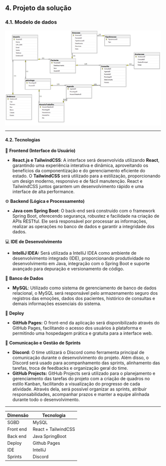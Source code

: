 ## 4. Projeto da solução

### 4.1. Modelo de dados


![Modelo relacional](images/ModeloDedadosPsiPlus.jpeg "Modelo Relacional.")

---

#### 4.2. Tecnologias

🔧 **Frontend (Interface do Usuário)**

- **React.js e TailwindCSS**: A interface será desenvolvida utilizando **React**, garantindo uma experiência interativa e dinâmica, aproveitando os benefícios da componentização e do gerenciamento eficiente do estado. O **TailwindCSS** será utilizado para a estilização, proporcionando um design moderno, responsivo e de fácil manutenção. React e TailwindCSS juntos garantem um desenvolvimento rápido e uma interface de alta performance.

⚙️ **Backend (Lógica e Processamento)**

- **Java com Spring Boot**: O back-end será construído com o framework Spring Boot, oferecendo segurança, robustez e facilidade na criação de APIs RESTful. Ele será responsável por processar as informações, realizar as operações no banco de dados e garantir a integridade dos dados.

💻 **IDE de Desenvolvimento**

- **IntelliJ IDEA:** Será utilizada a IntelliJ IDEA como ambiente de desenvolvimento integrado (IDE), proporcionando produtividade no desenvolvimento em Java, integração com o Spring Boot e suporte avançado para depuração e versionamento de código.

💾 **Banco de Dados**

- **MySQL**: Utilizado como sistema de gerenciamento de banco de dados relacional, o MySQL será responsável pelo armazenamento seguro dos registros das emoções, dados dos pacientes, histórico de consultas e demais informações essenciais do sistema.

🚀 **Deploy** 

- **GitHub Pages:** O front-end da aplicação será disponibilizado através do GitHub Pages, facilitando o acesso dos usuários à plataforma e permitindo uma hospedagem prática e gratuita para a interface web.

🧩 **Comunicação e Gestão de Sprints**

- **Discord:** O time utilizará o Discord como ferramenta principal de comunicação durante o desenvolvimento do projeto. Além disso, o Discord será usado para acompanhamento das sprints, alinhamento das tarefas, troca de feedbacks e organização geral do time.
- **GitHub Projects:** GitHub Projects será utilizado para o planejamento e gerenciamento das tarefas do projeto com a criação de quadros no estilo Kanban, facilitando a visualização do progresso de cada atividade. Através dela, será possível organizar as sprints, atribuir responsabilidades, acompanhar prazos e manter a equipe alinhada durante todo o desenvolvimento.

---

| **Dimensão**   | **Tecnologia**  |
| ---            | ---             |
| SGBD           | MySQL           |
| Front end      | React + TailwindCSS |
| Back end       | Java SpringBoot |
| Deploy         | Github Pages    |
| IDE            | IntelliJ        |
| Sprints        | Discord         |
